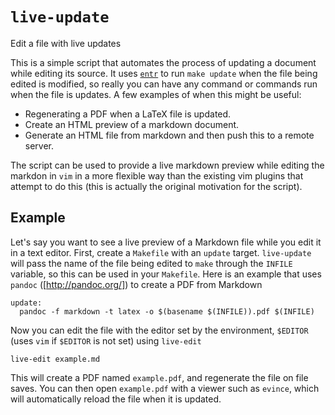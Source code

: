 # `live-update`

Edit a file with live updates

This is a simple script that automates the process of updating a document while editing its source.
It uses [`entr`](http://entrproject.org/) to run `make update` when the file being edited is modified, so
really you can have any command or commands run when the file is updates. A few examples of when this might be useful:

 - Regenerating a PDF when a LaTeX file is updated.
 - Create an HTML preview of a markdown document.
 - Generate an HTML file from markdown and then push this to a remote server.

The script can be used to provide a live markdown preview while editing the markdon in `vim` in a more flexible way than the
existing vim plugins that attempt to do this (this is actually the original motivation for the script).

## Example
Let's say you want to see a live preview of a Markdown file while you edit it in a text editor. First, create a `Makefile` with an `update`
target. `live-update` will pass the name of the file being edited to `make` through the `INFILE` variable, so this can be used in your `Makefile`.
Here is an example that uses `pandoc` ([http://pandoc.org/]) to create a PDF from Markdown

    update:
      pandoc -f markdown -t latex -o $(basename $(INFILE)).pdf $(INFILE)

Now you can edit the file with the editor set by the environment, `$EDITOR` (uses `vim` if `$EDITOR` is not set) using `live-edit`

    live-edit example.md

This will create a PDF named `example.pdf`, and regenerate the file on file saves. You can then open `example.pdf` with a viewer such as `evince`, which
will automatically reload the file when it is updated.
